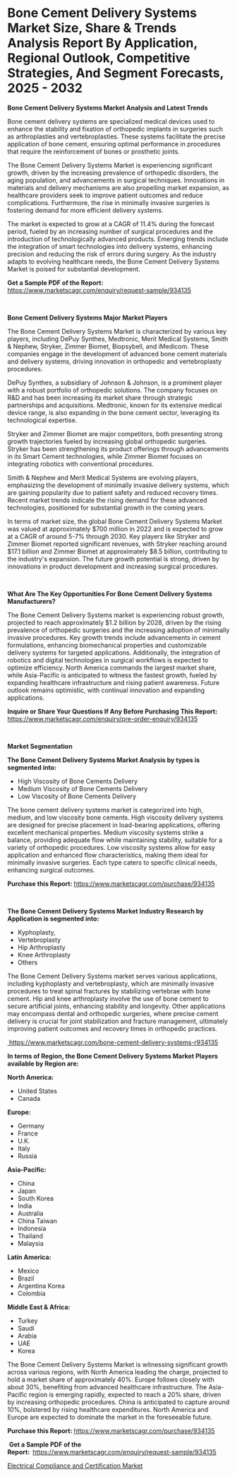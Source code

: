<p><h1>Bone Cement Delivery Systems Market Size, Share & Trends Analysis Report By Application, Regional Outlook, Competitive Strategies, And Segment Forecasts, 2025 - 2032</h1></p><p><strong>Bone Cement Delivery Systems Market Analysis and Latest Trends</strong></p>
<p><p>Bone cement delivery systems are specialized medical devices used to enhance the stability and fixation of orthopedic implants in surgeries such as arthroplasties and vertebroplasties. These systems facilitate the precise application of bone cement, ensuring optimal performance in procedures that require the reinforcement of bones or prosthetic joints. </p><p>The Bone Cement Delivery Systems Market is experiencing significant growth, driven by the increasing prevalence of orthopedic disorders, the aging population, and advancements in surgical techniques. Innovations in materials and delivery mechanisms are also propelling market expansion, as healthcare providers seek to improve patient outcomes and reduce complications. Furthermore, the rise in minimally invasive surgeries is fostering demand for more efficient delivery systems.</p><p>The market is expected to grow at a CAGR of 11.4% during the forecast period, fueled by an increasing number of surgical procedures and the introduction of technologically advanced products. Emerging trends include the integration of smart technologies into delivery systems, enhancing precision and reducing the risk of errors during surgery. As the industry adapts to evolving healthcare needs, the Bone Cement Delivery Systems Market is poised for substantial development.</p></p>
<p><strong>Get a Sample PDF of the Report:&nbsp;</strong> <a href="https://www.marketscagr.com/enquiry/request-sample/934135?utm_campaign=3285&utm_medium=2&utm_source=Github&utm_content=ia&utm_term=07032025&utm_id=bone-cement-delivery-systems">https://www.marketscagr.com/enquiry/request-sample/934135</a></p>
<p>&nbsp;</p>
<p><strong>Bone Cement Delivery Systems Major Market Players</strong></p>
<p><p>The Bone Cement Delivery Systems Market is characterized by various key players, including DePuy Synthes, Medtronic, Merit Medical Systems, Smith & Nephew, Stryker, Zimmer Biomet, Biopsybell, and iMedicom. These companies engage in the development of advanced bone cement materials and delivery systems, driving innovation in orthopedic and vertebroplasty procedures.</p><p>DePuy Synthes, a subsidiary of Johnson & Johnson, is a prominent player with a robust portfolio of orthopedic solutions. The company focuses on R&D and has been increasing its market share through strategic partnerships and acquisitions. Medtronic, known for its extensive medical device range, is also expanding in the bone cement sector, leveraging its technological expertise.</p><p>Stryker and Zimmer Biomet are major competitors, both presenting strong growth trajectories fueled by increasing global orthopedic surgeries. Stryker has been strengthening its product offerings through advancements in its Smart Cement technologies, while Zimmer Biomet focuses on integrating robotics with conventional procedures.</p><p>Smith & Nephew and Merit Medical Systems are evolving players, emphasizing the development of minimally invasive delivery systems, which are gaining popularity due to patient safety and reduced recovery times. Recent market trends indicate the rising demand for these advanced technologies, positioned for substantial growth in the coming years.</p><p>In terms of market size, the global Bone Cement Delivery Systems Market was valued at approximately $700 million in 2022 and is expected to grow at a CAGR of around 5-7% through 2030. Key players like Stryker and Zimmer Biomet reported significant revenues, with Stryker reaching around $17.1 billion and Zimmer Biomet at approximately $8.5 billion, contributing to the industry's expansion. The future growth potential is strong, driven by innovations in product development and increasing surgical procedures.</p></p>
<p>&nbsp;</p>
<p><strong>What Are The Key Opportunities For Bone Cement Delivery Systems Manufacturers?</strong></p>
<p><p>The Bone Cement Delivery Systems market is experiencing robust growth, projected to reach approximately $1.2 billion by 2028, driven by the rising prevalence of orthopedic surgeries and the increasing adoption of minimally invasive procedures. Key growth trends include advancements in cement formulations, enhancing biomechanical properties and customizable delivery systems for targeted applications. Additionally, the integration of robotics and digital technologies in surgical workflows is expected to optimize efficiency. North America commands the largest market share, while Asia-Pacific is anticipated to witness the fastest growth, fueled by expanding healthcare infrastructure and rising patient awareness. Future outlook remains optimistic, with continual innovation and expanding applications.</p></p>
<p><strong>Inquire or Share Your Questions If Any Before Purchasing This Report:</strong> <a href="https://www.marketscagr.com/enquiry/pre-order-enquiry/934135?utm_campaign=3285&utm_medium=2&utm_source=Github&utm_content=ia&utm_term=07032025&utm_id=bone-cement-delivery-systems">https://www.marketscagr.com/enquiry/pre-order-enquiry/934135</a></p>
<p>&nbsp;</p>
<p><strong>Market Segmentation</strong></p>
<p><strong>The Bone Cement Delivery Systems Market Analysis by types is segmented into:</strong></p>
<p><ul><li>High Viscosity of Bone Cements Delivery</li><li>Medium Viscosity of Bone Cements Delivery</li><li>Low Viscosity of Bone Cements Delivery</li></ul></p>
<p><p>The bone cement delivery systems market is categorized into high, medium, and low viscosity bone cements. High viscosity delivery systems are designed for precise placement in load-bearing applications, offering excellent mechanical properties. Medium viscosity systems strike a balance, providing adequate flow while maintaining stability, suitable for a variety of orthopedic procedures. Low viscosity systems allow for easy application and enhanced flow characteristics, making them ideal for minimally invasive surgeries. Each type caters to specific clinical needs, enhancing surgical outcomes.</p></p>
<p><strong>Purchase this Report:&nbsp;</strong><a href="https://www.marketscagr.com/purchase/934135?utm_campaign=3285&utm_medium=2&utm_source=Github&utm_content=ia&utm_term=07032025&utm_id=bone-cement-delivery-systems">https://www.marketscagr.com/purchase/934135</a></p>
<p>&nbsp;</p>
<p><strong>The Bone Cement Delivery Systems Market Industry Research by Application is segmented into:</strong></p>
<p><ul><li>Kyphoplasty,</li><li>Vertebroplasty</li><li>Hip Arthroplasty</li><li>Knee Arthroplasty</li><li>Others</li></ul></p>
<p><p>The Bone Cement Delivery Systems market serves various applications, including kyphoplasty and vertebroplasty, which are minimally invasive procedures to treat spinal fractures by stabilizing vertebrae with bone cement. Hip and knee arthroplasty involve the use of bone cement to secure artificial joints, enhancing stability and longevity. Other applications may encompass dental and orthopedic surgeries, where precise cement delivery is crucial for joint stabilization and fracture management, ultimately improving patient outcomes and recovery times in orthopedic practices.</p></p>
<p><a href="https://www.marketscagr.com/bone-cement-delivery-systems-r934135?utm_campaign=3285&utm_medium=2&utm_source=Github&utm_content=ia&utm_term=07032025&utm_id=bone-cement-delivery-systems">&nbsp;https://www.marketscagr.com/bone-cement-delivery-systems-r934135</a></p>
<p><strong>In terms of Region, the Bone Cement Delivery Systems Market Players available by Region are:</strong></p>
<p>
    <p> <strong> North America: </strong>
        <ul>
            <li>United States</li>
            <li>Canada</li>
        </ul>
        </p> 
    <p> <strong> Europe: </strong>
        <ul>
            <li>Germany</li>
            <li>France</li>
            <li>U.K.</li>
            <li>Italy</li>
            <li>Russia</li>
        </ul>
        </p> 
    <p> <strong> Asia-Pacific: </strong>
        <ul>
            <li>China</li>
            <li>Japan</li>
            <li>South Korea</li>
            <li>India</li>
            <li>Australia</li>
            <li>China Taiwan</li>
            <li>Indonesia</li>
            <li>Thailand</li>
            <li>Malaysia</li>
        </ul>
        </p> 
    <p> <strong> Latin America: </strong>
        <ul>
            <li>Mexico</li>
            <li>Brazil</li>
            <li>Argentina Korea</li>
            <li>Colombia</li>
        </ul>
        </p> 
    <p> <strong> Middle East & Africa: </strong>
        <ul>
            <li>Turkey</li>
            <li>Saudi</li>
            <li>Arabia</li>
            <li>UAE</li>
            <li>Korea</li>
        </ul>
    </p>
    </p>
<p><p>The Bone Cement Delivery Systems Market is witnessing significant growth across various regions, with North America leading the charge, projected to hold a market share of approximately 40%. Europe follows closely with about 30%, benefiting from advanced healthcare infrastructure. The Asia-Pacific region is emerging rapidly, expected to reach a 20% share, driven by increasing orthopedic procedures. China is anticipated to capture around 10%, bolstered by rising healthcare expenditures. North America and Europe are expected to dominate the market in the foreseeable future.</p></p>
<p><strong>Purchase this Report: </strong><a href="https://www.marketscagr.com/purchase/934135?utm_campaign=3285&utm_medium=2&utm_source=Github&utm_content=ia&utm_term=07032025&utm_id=bone-cement-delivery-systems">https://www.marketscagr.com/purchase/934135</a></p>
<p>&nbsp;<strong>Get a Sample PDF of the Report:&nbsp;&nbsp;</strong><a href="https://www.marketscagr.com/enquiry/request-sample/934135?utm_campaign=3285&utm_medium=2&utm_source=Github&utm_content=ia&utm_term=07032025&utm_id=bone-cement-delivery-systems">https://www.marketscagr.com/enquiry/request-sample/934135</a></p>
<p><strong></strong></p>
<p><p><a href="https://github.com/lashaunm5st/Market-Research-Report-List-1/blob/main/electrical-compliance-and-certification-market.md?utm_campaign=3285&utm_medium=2&utm_source=Github&utm_content=ia&utm_term=07032025&utm_id=bone-cement-delivery-systems">Electrical Compliance and Certification Market</a></p></p>